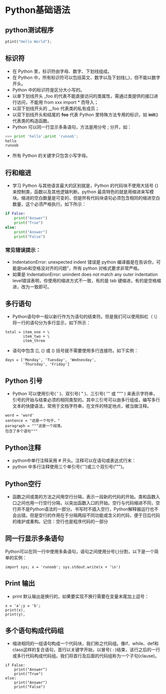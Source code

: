 # Python基础语法
## python测试程序
```python
ptint("Hello World");
```
## 标识符
* 在 Python 里，标识符由字母、数字、下划线组成。
* 在 Python 中，所有标识符可以包括英文、数字以及下划线(_)，但不能以数字开头。
* Python 中的标识符是区分大小写的。
* 以单下划线开头 _foo 的代表不能直接访问的类属性，需通过类提供的接口进行访问，不能用 from xxx import * 而导入；
* 以双下划线开头的 __foo 代表类的私有成员；
* 以双下划线开头和结尾的 __foo__ 代表 Python 里特殊方法专用的标识，如 __init__() 代表类的构造函数。
* Python 可以同一行显示多条语句，方法是用分号 ; 分开，如：
```python
>>> print 'hello';print 'runoob';
hello
runoob
```
* 所有 Python 的关键字只包含小写字母。
## 行和缩进
* 学习 Python 与其他语言最大的区别就是，Python 的代码块不使用大括号 {} 来控制类，函数以及其他逻辑判断。python 最具特色的就是用缩进来写模块。缩进的空白数量是可变的，但是所有代码块语句必须包含相同的缩进空白数量，这个必须严格执行。如下所示：
```python
if False:
    print("Answer")
    print("True")
else:
    print("Answer")
    print("False")
```
### 常见错误提示：
* IndentationError: unexpected indent 错误是 python 编译器是在告诉你，可能是tab和空格没对齐的问题"，所有 python 对格式要求非常严格。
* 如果是 IndentationError: unindent does not match any outer indentation level错误表明，你使用的缩进方式不一致，有的是 tab 键缩进，有的是空格缩进，改为一致即可。
## 多行语句
* Python语句中一般以新行作为为语句的结束符。但是我们可以使用斜杠（ \）将一行的语句分为多行显示，如下所示：
```
total = item_one + \
        item_two + \
        item_three
```        
* 语句中包含 [], {} 或 () 括号就不需要使用多行连接符。如下实例：
```
days = ['Monday', 'Tuesday', 'Wednesday',
        'Thursday', 'Friday']
```
## Python 引号
* Python 可以使用引号( ' )、双引号( " )、三引号( ''' 或 """ ) 来表示字符串，引号的开始与结束必须的相同类型的。其中三引号可以由多行组成，编写多行文本的快捷语法，常用于文档字符串，在文件的特定地点，被当做注释。
```
word = 'word'
sentence = "这是一个句子。"
paragraph = """这是一个段落。
包含了多个语句"""
```
## Python注释
* python中单行注释采用 # 开头。注释可以在语句或表达式行末：
* python 中多行注释使用三个单引号(''')或三个双引号(""")。
## Python空行
* 函数之间或类的方法之间用空行分隔，表示一段新的代码的开始。类和函数入口之间也用一行空行分隔，以突出函数入口的开始。空行与代码缩进不同，空行并不是Python语法的一部分。书写时不插入空行，Python解释器运行也不会出错。但是空行的作用在于分隔两段不同功能或含义的代码，便于日后代码的维护或重构。记住：空行也是程序代码的一部分
## 同一行显示多条语句
Python可以在同一行中使用多条语句，语句之间使用分号(;)分割，以下是一个简单的实例：
```
import sys; x = 'runoob'; sys.stdout.write(x + '\n')
```
## Print 输出
* print 默认输出是换行的，如果要实现不换行需要在变量末尾加上逗号：
```
x = 'a';y = 'b';
print(x),
print(y),
```
## 多个语句构成代码组
* 缩进相同的一组语句构成一个代码块，我们称之代码组。像if、while、def和class这样的复合语句，首行以关键字开始，以冒号( : )结束，该行之后的一行或多行代码构成代码组。我们将首行及后面的代码组称为一个子句(clause)。
```
if False:
    print("Answer")
    print("True")
else:
    print("Answer")
    print("False")
```
